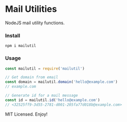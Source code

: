 # Mail Utilities

NodeJS mail utility functions.

### Install

```
npm i mailutil
```

### Usage

```js
const mailutil = require('mailutil')

// Get domain from email
const domain = mailutil.domain('hello@example.com')
// example.com

// Generate id for a mail message
const id = mailutil.id('hello@example.com')
// <32525ff9-3d55-2781-d001-205fa77d018b@example.com>
```

MIT Licensed. Enjoy!
